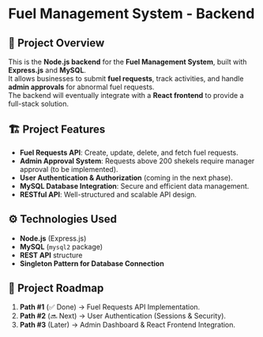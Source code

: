 # Fuel Management System - Backend

## 📌 Project Overview
This is the **Node.js backend** for the **Fuel Management System**, built with **Express.js** and **MySQL**.  
It allows businesses to submit **fuel requests**, track activities, and handle **admin approvals** for abnormal fuel requests.  
The backend will eventually integrate with a **React frontend** to provide a full-stack solution.

## 🏗️ Project Features
- **Fuel Requests API**: Create, update, delete, and fetch fuel requests.
- **Admin Approval System**: Requests above 200 shekels require manager approval (to be implemented).
- **User Authentication & Authorization** (coming in the next phase).
- **MySQL Database Integration**: Secure and efficient data management.
- **RESTful API**: Well-structured and scalable API design.

## ⚙️ Technologies Used
- **Node.js** (Express.js)
- **MySQL** (`mysql2` package)
- **REST API** structure
- **Singleton Pattern for Database Connection**

## 🚀 Project Roadmap
1. **Path #1** (✅ Done) → Fuel Requests API Implementation.
2. **Path #2** (🔜 Next) → User Authentication (Sessions & Security).
3. **Path #3** (Later) → Admin Dashboard & React Frontend Integration.
